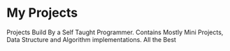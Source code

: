 # My Projects
Projects Build By a Self Taught Programmer.
Contains Mostly Mini Projects, Data Structure and Algorithm implementations.
All the Best
